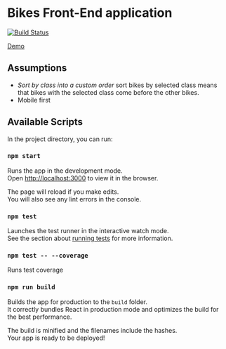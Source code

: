 # Bikes Front-End application

[![Build Status](https://travis-ci.org/rosiebear/bikes.svg?branch=master)](https://travis-ci.org/rosiebear/bikes)

[Demo](https://bookfit-bfef4.firebaseapp.com/)

## Assumptions

 - _Sort by class into a custom order_ sort bikes by selected class means that bikes with the selected class come before the other bikes.
 - Mobile first 

## Available Scripts

In the project directory, you can run:

### `npm start`

Runs the app in the development mode.<br>
Open [http://localhost:3000](http://localhost:3000) to view it in the browser.

The page will reload if you make edits.<br>
You will also see any lint errors in the console.

### `npm test`

Launches the test runner in the interactive watch mode.<br>
See the section about [running tests](#running-tests) for more information.

### `npm test -- --coverage`

Runs test coverage

### `npm run build`

Builds the app for production to the `build` folder.<br>
It correctly bundles React in production mode and optimizes the build for the best performance.

The build is minified and the filenames include the hashes.<br>
Your app is ready to be deployed!

